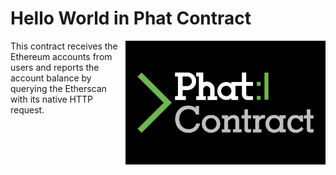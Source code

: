# Hello World in Phat Contract

<img align="right" width="320" src="res/Phat%20Contract_Standard%20Logo_wht_02.svg">

This contract receives the Ethereum accounts from users and reports the account balance by querying the Etherscan with its native HTTP request.
